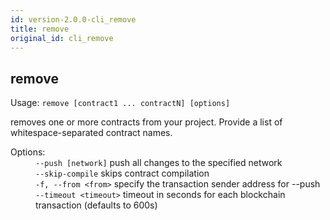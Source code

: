 ```yaml
---
id: version-2.0.0-cli_remove
title: remove
original_id: cli_remove
---
```


<div class="cli-command"><h2 class="cli-title">remove</h2><p class="cli-usage">Usage: <code>remove [contract1 ... contractN] [options]</code></p><p>removes one or more contracts from your project. Provide a list of whitespace-separated contract names.<br/></p><dl><dt><span>Options:</span></dt><dd><div><code>--push [network]</code> push all changes to the specified network</div><div><code>--skip-compile</code> skips contract compilation</div><div><code>-f, --from &lt;from&gt;</code> specify the transaction sender address for --push</div><div><code>--timeout &lt;timeout&gt;</code> timeout in seconds for each blockchain transaction (defaults to 600s)</div></dd></dl></div>
